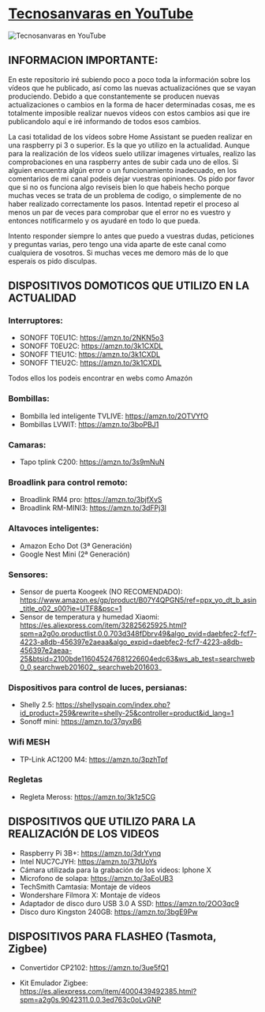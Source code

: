 [Tecnosanvaras en YouTube][1]
===
![Tecnosanvaras en YouTube](https://github.com/tecnosanvaras/Videos/blob/main/cabecera/CABECERA.jpg)

## INFORMACION IMPORTANTE:

En este repositorio iré subiendo poco a poco toda la información sobre los vídeos que he publicado, así como las nuevas actualizaciónes que se vayan produciendo. Debido a que constantemente se producen nuevas actualizaciones o cambios en la forma de hacer determinadas cosas, me es totalmente imposible realizar nuevos vídeos con estos cambios asi que ire publicandolo aquí e iré informando de todos esos cambios.

La casi totalidad de los vídeos sobre Home Assistant se pueden realizar en una raspberry pi 3 o superior. Es la que yo utilizo en la actualidad.
Aunque para la realización de los vídeos suelo utilizar imagenes virtuales, realizo las comprobaciones en una raspberry antes de subir cada uno de ellos. Si alguien encuentra algún error o un funcionamiento inadecuado, en los comentarios de mi canal podeis dejar vuestras opiniones.
Os pido por favor que si no os funciona algo reviseis bien lo que habeis hecho porque muchas veces se trata de un problema de codigo, o simplemente de no haber realizado correctamente los pasos. Intentad repetir el proceso al menos un par de veces para comprobar que el error no es vuestro y entonces notificarmelo y os ayudaré en todo lo que pueda.

Intento responder siempre lo antes que puedo a vuestras dudas, peticiones y preguntas varias, pero tengo una vida aparte de este canal como cualquiera de vosotros. Si muchas veces me demoro más de lo que esperais os pido disculpas.

## DISPOSITIVOS DOMOTICOS QUE UTILIZO EN LA ACTUALIDAD
### Interruptores:
 - SONOFF T0EU1C: https://amzn.to/2NKN5o3
 - SONOFF T0EU2C: https://amzn.to/3k1CXDL
 - SONOFF T1EU1C: https://amzn.to/3k1CXDL
 - SONOFF T1EU2C: https://amzn.to/3k1CXDL
 
 Todos ellos los podeis encontrar en webs como Amazón
 
 ### Bombillas:
 - Bombilla led inteligente TVLIVE: https://amzn.to/2OTVYfO
 - Bombillas LVWIT: https://amzn.to/3boPBJ1
 
 ### Camaras:
 - Tapo tplink C200: https://amzn.to/3s9mNuN
 
 ### Broadlink para control remoto:
 - Broadlink RM4 pro: https://amzn.to/3bjfXvS
 - Broadlink RM-MINI3: https://amzn.to/3dFPj3l
 
 ### Altavoces inteligentes:
 - Amazon Echo Dot (3ª Generación)
 - Google Nest Mini (2ª Generación)
 
 ### Sensores:
 - Sensor de puerta Koogeek (NO RECOMENDADO): https://www.amazon.es/gp/product/B07Y4QPGN5/ref=ppx_yo_dt_b_asin_title_o02_s00?ie=UTF8&psc=1
 - Sensor de temperatura y humedad Xiaomi: https://es.aliexpress.com/item/32825625925.html?spm=a2g0o.productlist.0.0.703d348fDbrv49&algo_pvid=daebfec2-fcf7-4223-a8db-456397e2aeaa&algo_expid=daebfec2-fcf7-4223-a8db-456397e2aeaa-25&btsid=2100bde116045247681226604edc63&ws_ab_test=searchweb0_0,searchweb201602_,searchweb201603_
 
 ### Dispositivos para control de luces, persianas:
 - Shelly 2.5: https://shellyspain.com/index.php?id_product=259&rewrite=shelly-25&controller=product&id_lang=1
 - Sonoff mini: https://amzn.to/37qyxB6
 
 ### Wifi MESH
  - TP-Link AC1200 M4: https://amzn.to/3pzhTpf
  
 ### Regletas
 - Regleta Meross: https://amzn.to/3k1z5CG

## DISPOSITIVOS QUE UTILIZO PARA LA REALIZACIÓN DE LOS VIDEOS
- Raspberry Pi 3B+: https://amzn.to/3drYynq
- Intel NUC7CJYH: https://amzn.to/37tUoYs
- Cámara utilizada para la grabación de los videos: Iphone X
- Microfono de solapa: https://amzn.to/3aEoUB3
- TechSmith Camtasia: Montaje de vídeos
- Wondershare Filmora X: Montaje de vídeos
- Adaptador de disco duro USB 3.0 A SSD: https://amzn.to/2OO3qc9
- Disco duro Kingston 240GB: https://amzn.to/3bgE9Pw


## DISPOSITIVOS PARA FLASHEO (Tasmota, Zigbee)
- Convertidor CP2102: https://amzn.to/3ue5fQ1
- Kit Emulador Zigbee: https://es.aliexpress.com/item/4000439492385.html?spm=a2g0s.9042311.0.0.3ed763c0oLvGNP



  [1]: https://www.youtube.com/channel/UCMddiVH-CzGZ97sVgZrKg6A
